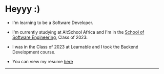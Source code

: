 # Heyyy :)
- I'm learning to be a Software Developer.
- I'm currently studying at AltSchool Africa and I'm in the [School of Software Engineering](https://altschoolafrica.com/schools/engineering), Class of 2023.
- I was in the Class of 2023 at Learnable and I took the Backend Development course.

- You can view my resume [here](#)

---

